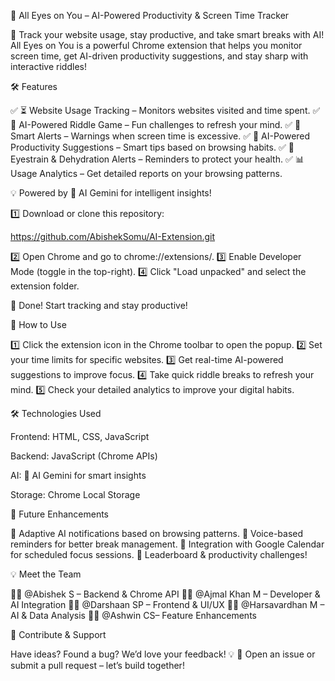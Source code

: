 👀 All Eyes on You – AI-Powered Productivity & Screen Time Tracker

🚀 Track your website usage, stay productive, and take smart breaks with AI! All Eyes on You is a powerful Chrome extension that helps you monitor screen time, get AI-driven productivity suggestions, and stay sharp with interactive riddles!

🛠 Features

✅ ⏳ Website Usage Tracking – Monitors websites visited and time spent. ✅ 🧩 AI-Powered Riddle Game – Fun challenges to refresh your mind. ✅ 🚨 Smart Alerts – Warnings when screen time is excessive. ✅ 🔮 AI-Powered Productivity Suggestions – Smart tips based on browsing habits. ✅ 👀 Eyestrain & Dehydration Alerts – Reminders to protect your health. ✅ 📊 Usage Analytics – Get detailed reports on your browsing patterns.

💡 Powered by 🔵 AI Gemini for intelligent insights!

1️⃣ Download or clone this repository:

https://github.com/AbishekSomu/AI-Extension.git

2️⃣ Open Chrome and go to chrome://extensions/. 3️⃣ Enable Developer Mode (toggle in the top-right). 4️⃣ Click "Load unpacked" and select the extension folder.

🎉 Done! Start tracking and stay productive!

🔧 How to Use

1️⃣ Click the extension icon in the Chrome toolbar to open the popup. 2️⃣ Set your time limits for specific websites. 3️⃣ Get real-time AI-powered suggestions to improve focus. 4️⃣ Take quick riddle breaks to refresh your mind. 5️⃣ Check your detailed analytics to improve your digital habits.

🛠 Technologies Used

Frontend: HTML, CSS, JavaScript

Backend: JavaScript (Chrome APIs)

AI: 🔵 AI Gemini for smart insights

Storage: Chrome Local Storage

📌 Future Enhancements

🔹 Adaptive AI notifications based on browsing patterns. 🔹 Voice-based reminders for better break management. 🔹 Integration with Google Calendar for scheduled focus sessions. 🔹 Leaderboard & productivity challenges!

💡 Meet the Team

👨‍💻 @Abishek S – Backend & Chrome API 👨‍💻 @Ajmal Khan M – Developer & AI Integration 👨‍💻 @Darshaan SP – Frontend & UI/UX 👨‍💻 @Harsavardhan M – AI & Data Analysis 👨‍💻 @Ashwin CS– Feature Enhancements

🤝 Contribute & Support

Have ideas? Found a bug? We’d love your feedback! 💡 📌 Open an issue or submit a pull request – let’s build together!

